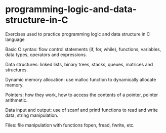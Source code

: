# programming-logic-and-data-structure-in-C
Exercises used to practice programming logic and data structure in C language

Basic C syntax: flow control statements (if, for, while), functions, variables, data types, operators and expressions.

Data structures: linked lists, binary trees, stacks, queues, matrices and structures.

Dynamic memory allocation: use malloc function to dynamically allocate memory.

Pointers: how they work, how to access the contents of a pointer, pointer arithmetic.

Data input and output: use of scanf and printf functions to read and write data, string manipulation.

Files: file manipulation with functions fopen, fread, fwrite, etc.
